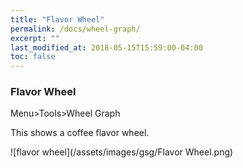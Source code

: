 ```yaml
---
title: "Flavor Wheel"
permalink: /docs/wheel-graph/
excerpt: ""
last_modified_at: 2018-05-15T15:59:00-04:00
toc: false
---
```


### Flavor Wheel

Menu>Tools>Wheel Graph

This shows a coffee flavor wheel.  

![flavor wheel](/assets/images/gsg/Flavor Wheel.png)
